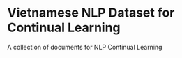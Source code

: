 # Vietnamese NLP Dataset for Continual Learning

A collection of documents for NLP Continual Learning 